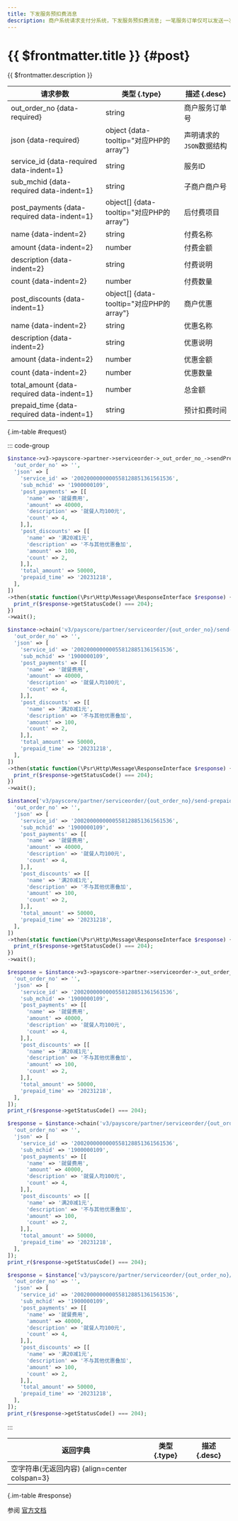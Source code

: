 ```yaml
---
title: 下发服务预扣费消息
description: 商户系统请求支付分系统，下发服务预扣费消息; 一笔服务订单仅可以发送一次下发服务预扣费消息;
---
```


# {{ $frontmatter.title }} {#post}

{{ $frontmatter.description }}

| 请求参数 | 类型 {.type} | 描述 {.desc}
| --- | --- | ---
| out_order_no {data-required} | string | 商户服务订单号
| json {data-required} | object {data-tooltip="对应PHP的array"} | 声明请求的`JSON`数据结构
| service_id {data-required data-indent=1} | string | 服务ID
| sub_mchid {data-required data-indent=1} | string | 子商户商户号
| post_payments {data-required data-indent=1} | object[] {data-tooltip="对应PHP的array"} | 后付费项目
| name {data-indent=2} | string | 付费名称
| amount {data-indent=2} | number | 付费金额
| description {data-indent=2} | string | 付费说明
| count {data-indent=2} | number | 付费数量
| post_discounts {data-indent=1} | object[] {data-tooltip="对应PHP的array"} | 商户优惠
| name {data-indent=2} | string | 优惠名称
| description {data-indent=2} | string | 优惠说明
| amount {data-indent=2} | number | 优惠金额
| count {data-indent=2} | number | 优惠数量
| total_amount {data-required data-indent=1} | number | 总金额
| prepaid_time {data-required data-indent=1} | string | 预计扣费时间

{.im-table #request}

::: code-group

```php [异步纯链式]
$instance->v3->payscore->partner->serviceorder->_out_order_no_->sendPrepaidmessage->postAsync([
  'out_order_no' => '',
  'json' => [
    'service_id' => '2002000000000558128851361561536',
    'sub_mchid' => '1900000109',
    'post_payments' => [[
      'name' => '就餐费用',
      'amount' => 40000,
      'description' => '就餐人均100元',
      'count' => 4,
    ],],
    'post_discounts' => [[
      'name' => '满20减1元',
      'description' => '不与其他优惠叠加',
      'amount' => 100,
      'count' => 2,
    ],],
    'total_amount' => 50000,
    'prepaid_time' => '20231218',
  ],
])
->then(static function(\Psr\Http\Message\ResponseInterface $response) {
  print_r($response->getStatusCode() === 204);
})
->wait();
```

```php [异步声明式]
$instance->chain('v3/payscore/partner/serviceorder/{out_order_no}/send-prepaidmessage')->postAsync([
  'out_order_no' => '',
  'json' => [
    'service_id' => '2002000000000558128851361561536',
    'sub_mchid' => '1900000109',
    'post_payments' => [[
      'name' => '就餐费用',
      'amount' => 40000,
      'description' => '就餐人均100元',
      'count' => 4,
    ],],
    'post_discounts' => [[
      'name' => '满20减1元',
      'description' => '不与其他优惠叠加',
      'amount' => 100,
      'count' => 2,
    ],],
    'total_amount' => 50000,
    'prepaid_time' => '20231218',
  ],
])
->then(static function(\Psr\Http\Message\ResponseInterface $response) {
  print_r($response->getStatusCode() === 204);
})
->wait();
```

```php [异步属性式]
$instance['v3/payscore/partner/serviceorder/{out_order_no}/send-prepaidmessage']->postAsync([
  'out_order_no' => '',
  'json' => [
    'service_id' => '2002000000000558128851361561536',
    'sub_mchid' => '1900000109',
    'post_payments' => [[
      'name' => '就餐费用',
      'amount' => 40000,
      'description' => '就餐人均100元',
      'count' => 4,
    ],],
    'post_discounts' => [[
      'name' => '满20减1元',
      'description' => '不与其他优惠叠加',
      'amount' => 100,
      'count' => 2,
    ],],
    'total_amount' => 50000,
    'prepaid_time' => '20231218',
  ],
])
->then(static function(\Psr\Http\Message\ResponseInterface $response) {
  print_r($response->getStatusCode() === 204);
})
->wait();
```

```php [同步纯链式]
$response = $instance->v3->payscore->partner->serviceorder->_out_order_no_->sendPrepaidmessage->post([
  'out_order_no' => '',
  'json' => [
    'service_id' => '2002000000000558128851361561536',
    'sub_mchid' => '1900000109',
    'post_payments' => [[
      'name' => '就餐费用',
      'amount' => 40000,
      'description' => '就餐人均100元',
      'count' => 4,
    ],],
    'post_discounts' => [[
      'name' => '满20减1元',
      'description' => '不与其他优惠叠加',
      'amount' => 100,
      'count' => 2,
    ],],
    'total_amount' => 50000,
    'prepaid_time' => '20231218',
  ],
]);
print_r($response->getStatusCode() === 204);
```

```php [同步声明式]
$response = $instance->chain('v3/payscore/partner/serviceorder/{out_order_no}/send-prepaidmessage')->post([
  'out_order_no' => '',
  'json' => [
    'service_id' => '2002000000000558128851361561536',
    'sub_mchid' => '1900000109',
    'post_payments' => [[
      'name' => '就餐费用',
      'amount' => 40000,
      'description' => '就餐人均100元',
      'count' => 4,
    ],],
    'post_discounts' => [[
      'name' => '满20减1元',
      'description' => '不与其他优惠叠加',
      'amount' => 100,
      'count' => 2,
    ],],
    'total_amount' => 50000,
    'prepaid_time' => '20231218',
  ],
]);
print_r($response->getStatusCode() === 204);
```

```php [同步属性式]
$response = $instance['v3/payscore/partner/serviceorder/{out_order_no}/send-prepaidmessage']->post([
  'out_order_no' => '',
  'json' => [
    'service_id' => '2002000000000558128851361561536',
    'sub_mchid' => '1900000109',
    'post_payments' => [[
      'name' => '就餐费用',
      'amount' => 40000,
      'description' => '就餐人均100元',
      'count' => 4,
    ],],
    'post_discounts' => [[
      'name' => '满20减1元',
      'description' => '不与其他优惠叠加',
      'amount' => 100,
      'count' => 2,
    ],],
    'total_amount' => 50000,
    'prepaid_time' => '20231218',
  ],
]);
print_r($response->getStatusCode() === 204);
```

:::

| 返回字典 | 类型 {.type} | 描述 {.desc}
| --- | --- | ---
| 空字符串(无返回内容) {align=center colspan=3}

{.im-table #response}

参阅 [官方文档](https://pay.weixin.qq.com/docs/partner/apis/partner-weixin-pay-score/partner-service-order/send-partner-order-prepaid-message.html)
